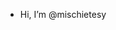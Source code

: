- Hi, I’m @mischietesy


<!---
mischietesy/mischietesy is a ✨ special ✨ repository because its `README.md` (this file) appears on your GitHub profile.
You can click the Preview link to take a look at your changes.
--->
